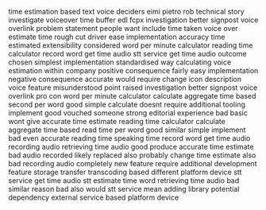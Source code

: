 time estimation based text voice deciders eimi pietro rob technical story investigate voiceover time buffer edl fcpx investigation better signpost voice overlink problem statement people want include time taken voice over estimate time rough cut driver ease implementation accuracy time estimated extensibility considered word per minute calculator reading time calculator record word get time audio stt service get time audio outcome chosen simplest implementation standardised way calculating voice estimation within company positive consequence fairly easy implementation negative consequence accurate would require change icon description voice feature misunderstood point raised investigation better signpost voice overlink pro con word per minute calculator calculate aggregate time based second per word good simple calculate doesnt require additional tooling implement good vouched someone strong editorial experience bad basic wont give accurate time estimate reading time calculator calculate aggregate time based read time per word good similar simple implement bad even accurate reading time speaking time record word get time audio recording audio retrieving time audio good produce accurate time estimate bad audio recorded likely replaced also probably change time estimate also bad recording audio completely new feature require additional development feature storage transfer transcoding based different platform device stt service get time audio stt estimate time word retrieving time audio bad similar reason bad also would stt service mean adding library potential dependency external service based platform device